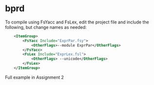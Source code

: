 # bprd

To  compile using FsYacc and FsLex, edit the project file and include the following, but change names as needed:

```XML
	<ItemGroup>
        <FsYacc Include="ExprPar.fsy">
            <OtherFlags>--module ExprPar</OtherFlags>
        </FsYacc>
        <FsLex Include="ExprLex.fsl">
            <OtherFlags> --unicode</OtherFlags>
        </FsLex>
    </ItemGroup>
```

Full example in Assignment 2